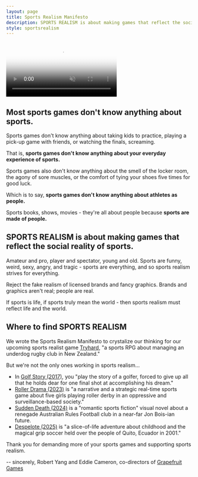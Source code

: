 ```yaml
---
layout: page
title: Sports Realism Manifesto
description: SPORTS REALISM is about making games that reflect the social reality of sports.
style: sportsrealism
---
```


<video id="background-video" autoplay loop muted playsinline disablepictureinpicture poster="sportsrealism_bg.jpg">
  <source src="sportsrealism_bg.mp4" type="video/mp4">
</video>

## Most sports games don't know anything about sports.

Sports games don't know anything about taking kids to practice, playing a pick-up game with friends, or watching the finals, screaming.

That is, **sports games don't know anything about your everyday experience of sports.**

Sports games also don't know anything about the smell of the locker room, the agony of sore muscles, or the comfort of tying your shoes five times for good luck. 

Which is to say, **sports games don't know anything about athletes as people.**

Sports books, shows, movies - they're all about people because **sports are made of people.**

## SPORTS REALISM is about making games that reflect the social reality of sports.

Amateur and pro, player and spectator, young and old. Sports are funny, weird, sexy, angry, and tragic - sports are everything, and so sports realism strives for everything.

Reject the fake realism of licensed brands and fancy graphics. Brands and graphics aren't real; people are real.

If sports is life, if sports truly mean the world - then sports realism must reflect life and the world.

## Where to find SPORTS REALISM

We wrote the Sports Realism Manifesto to crystalize our thinking for our upcoming sports realist game [Tryhard](https://tryhardgame.com), "a sports RPG about managing an underdog rugby club in New Zealand."

But we're not the only ones working in sports realism...

- In [Golf Story (2017)](https://sidebargames.com/golfstory/), you "play the story of a golfer, forced to give up all that he holds dear for one final shot at accomplishing his dream."
- [Roller Drama (2023)](https://www.open-lab.com/games/rollerdrama/) is "a narrative and a strategic real-time sports game about five girls playing roller derby in an oppressive and surveillance-based society."
- [Sudden Death (2024)](https://dominoclub.itch.io/sudden-death) is a "romantic sports fiction" visual novel about a renegade Australian Rules Football club in a near-far Jon Bois-ian future.
- [Despelote (2025)](https://despelote.game) is "a slice-of-life adventure about childhood and the magical grip soccer held over the people of Quito, Ecuador in 2001."

Thank you for demanding more of your sports games and supporting sports realism.

-- sincerely, Robert Yang and Eddie Cameron, co-directors of [Grapefruit Games](https://grapefruitgames.com)
